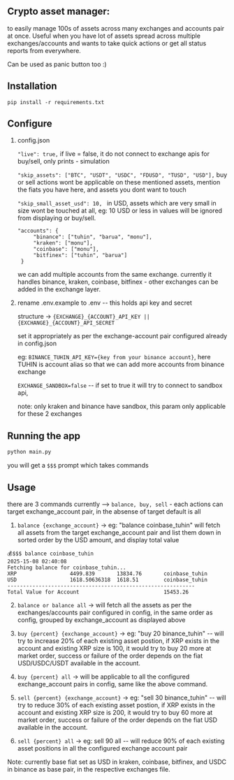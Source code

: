 ## Crypto asset manager: 
to easily manage 100s of assets across many exchanges and accounts pair at once. Useful when you have lot of assets spread across multiple exchanges/accounts and wants to take quick actions or get all status reports from everywhere.

Can be used as panic button too :)

## Installation 
```
pip install -r requirements.txt
```

## Configure
1. config.json

   ```"live": true,``` if live = false, it do not connect to exchange apis for buy/sell, only prints - simulation


   ```"skip_assets": ["BTC", "USDT", "USDC", "FDUSD", "TUSD", "USD"],``` buy or sell actions wont be applicable on these mentioned assets, mention the fiats you have here, and assets you dont want to touch


   ```"skip_small_asset_usd": 10, ``` in USD, assets which are very small in size wont be touched at all, eg: 10 USD or less in values will be ignored from displaying or buy/sell.


   ```
   "accounts": {
        "binance": ["tuhin", "barua", "monu"],
        "kraken": ["monu"],
        "coinbase": ["monu"],
        "bitfinex": ["tuhin", "barua"]
    }
   ```
   we can add multiple accounts from the same exchange.
   currently it handles binance, kraken, coinbase, bitfinex - other exchanges can be added in the exchange layer.


2. rename .env.example to .env  -- this holds api key and secret

   structure -> ```{EXCHANGE}_{ACCOUNT}_API_KEY || {EXCHANGE}_{ACCOUNT}_API_SECRET``` 

   set it appropriately as per the exchange-account pair configured already in config.json

   eg: ```BINANCE_TUHIN_API_KEY={key from your binance account}```, here TUHIN is account alias so that we can add more accounts from binance exchange

   ```EXCHANGE_SANDBOX=false``` -- if set to true it will try to connect to sandbox api, 

   note: only kraken and binance have sandbox, this param only applicable for these 2 exchanges

## Running the app
```bash
python main.py
```

you will get a ```$$$``` prompt which takes commands

## Usage
there are 3 commands currently --> ```balance, buy, sell``` - each actions can target exchange_account pair, in the absense of target default is all

1. ```balance {exchange_account}``` -> eg: "balance coinbase_tuhin" will fetch all assets from the target exchange_account pair and list them down in sorted order by the USD amount, and display total value

```
💰$$$ balance coinbase_tuhin
2025-15-08 02:40:08
Fetching balance for coinbase_tuhin...
XRP                 4499.839       13834.76       coinbase_tuhin
USD                 1618.50636318  1618.51        coinbase_tuhin
------------------------------------------------------------
Total Value for Account                           15453.26 
```
2. ```balance or balance all``` -> will fetch all the assets as per the exchanges/accounts pair configured in config, in the same order as config, grouped by exchange_account as displayed above
   
3. ```buy {percent} {exchange_account}``` -> eg: "buy 20 binance_tuhin" -- will try to increase 20% of each existing asset postion, if XRP exists in the account and existing XRP size is 100, it would try to buy 20 more at market order, success or failure of the order depends on the fiat USD/USDC/USDT available in the account.
4. ```buy {percent} all``` -> will be applicable to all the configured exchange_account pairs in config, same like the above command.
5. ```sell {percent} {exchange_account}``` -> eg: "sell 30 binance_tuhin" -- will try to reduce 30% of each existing asset postion, if XRP exists in the account and existing XRP size is 200, it would try to buy 60 more at market order, success or failure of the order depends on the fiat USD available in the account.
6. ```sell {percent} all``` -> eg: sell 90 all -- will reduce 90% of each existing asset positions in all the configured exchange account pair

Note: currently base fiat set as USD in kraken, coinbase, bitfinex, and USDC in binance as base pair, in the respective exchanges file.


